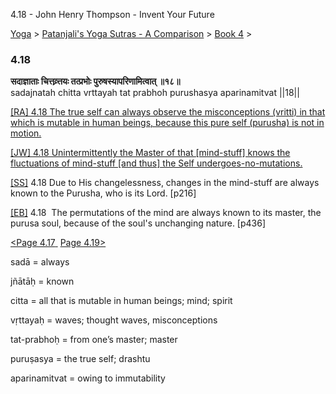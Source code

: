 4.18 - John Henry Thompson - Invent Your Future   
    

[Yoga](../../../yoga.md)‎ > ‎[Patanjali's Yoga Sutras - A Comparison](../../patanjani.md)‎ > ‎[Book 4](../book-4.md)‎ > ‎

### 4.18

**सदाज्ञाताः चित्तव्र्त्तयः तत्प्रभोः पुरुषस्यापरिणामित्वात् ॥१८॥**  
sadajnatah chitta vrttayah tat prabhoh purushasya aparinamitvat ||18||  
  
  
[\[RA\] 4.18 The true self can always observe the misconceptions (vritti) in that which is mutable in human beings, because this pure self (purusha) is not in motion.](http://www.ashtangayoga.info/source-texts/yoga-sutra-patanjali/chapter-4/item/sadajnatah-chitta-vrttayah-prabhoh-purushasya/)  
  
[\[JW\] 4.18 Unintermittently the Master of that \[mind-stuff\] knows the fluctuations of mind-stuff \[and thus\] the Self undergoes-no-mutations.](http://books.google.com/books?id=YzFImjtOxUwC&pg=PA328&ci=184%2C247%2C774%2C79&source=bookclip)  
  
[\[SS\]](http://www.amazon.com/Yoga-Sutras-Patanjali-Commentary-Satchidananda/dp/0932040381) 4.18 Due to His changelessness, changes in the mind-stuff are always known to the Purusha, who is its Lord. \[p216\]  
  
[\[EB\]](http://www.amazon.com/Yoga-Sutras-Patanjali-Translation-Commentary/dp/0865477361/ref=sr_1_1?ie=UTF8&s=books&qid=1250508322&sr=1-1) 4.18  The permutations of the mind are always known to its master, the purusa soul, because of the soul's unchanging nature. \[p436\]  
  
  
[<Page 4.17](417.md)[ ](415.md) [Page 4.19>](419.md)  

sadā = always  
  
jñātāḥ = known  
  
citta = all that is mutable in human beings; mind; spirit  
  
vṛttayaḥ = waves; thought waves, misconceptions  
  
tat-prabhoḥ = from one’s master; master  
  
puruṣasya = the true self; drashtu  
  
aparinamitvat = owing to immutability

